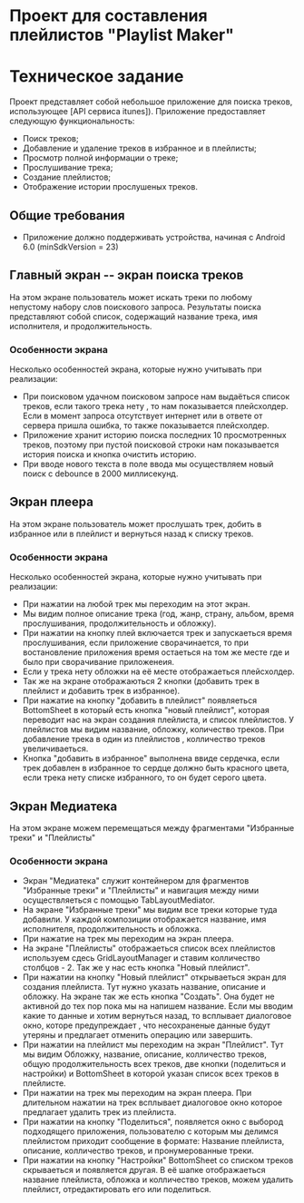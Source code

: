 # Проект для составления плейлистов "Playlist Maker"

# Техническое задание

Проект представляет собой небольшое приложение для поиска треков,
использующее [API сервиса itunes]). Приложение предоставляет следующую функциональность:

- Поиск треков;
- Добавление и удаление треков в избранное и в плейлисты;
- Просмотр полной информации о треке;
- Прослушивание трека;
- Создание плейлистов;
- Отображение истории прослушеных треков.

## Общие требования

- Приложение должно поддерживать устройства, начиная с Android 6.0 (minSdkVersion = 23)

## Главный экран -- экран поиска треков

На этом экране пользователь может искать треки по любому непустому набору слов поискового запроса. Результаты поиска
представляют собой список, содержащий название трека, имя исполнителя, и продолжительность.

### Особенности экрана

Несколько особенностей экрана, которые нужно учитывать при реализации:

- При поисковом удачном поисковом запросе нам выдаёться список треков, если такого трека нету , то нам показывается
  плейсхолдер. Если в момент запроса отсутствует интернет или в ответе от сервера пришла ошибка, то также показывается
  плейсхолдер.
- Приложение хранит историю поиска последних 10 просмотренных треков, поэтому при пустой поисковой строки нам показывается
  история поиска и кнопка очистить историю.
- При вводе нового текста в поле ввода мы осуществляем новый поиск с debounce в 2000 миллисекунд.

## Экран плеера

На этом экране пользователь может прослушать трек, добить в избранное или в плейлист и вернуться назад к списку треков.

### Особенности экрана

Несколько особенностей экрана, которые нужно учитывать при реализации:

- При нажатии на любой трек мы переходим на этот экран.
- Мы видим полное описание трека (год, жанр, страну, альбом, время прослушивания, продолжительность и обложку).
- При нажатии на кнопку плей включается трек и запускаеться время прослушивания, если приложение сворачинается,
  то при востановление приложения время остаеться на том же месте где и было при сворачивание приложенеия.
- Если у трека нету обложки на её месте отображаеться плейсхолдер.
- Так же на экране отображаються 2 кнопки (добавить трек в плейлист и добавить трек в избранное).
- При нажатие на кнопку "добавить в плейлист" появляеться BottomSheet в который есть кнопка "новый плейлист",
  которая переводит нас на экран создания плейлиста, и список плейлистов. У плейлистов мы видим название,
  обложку, количество треков. При добавление трека в один из плейлистов , колличество треков увеличиваеться.
- Кнопка "добавить в избранное" выполнена ввиде сердечка, если трек добавлен в избранное то сердце должно быть
  красного цвета, если трека нету списке избранного, то он будет серого цвета. 

## Экран Медиатека

На этом экране можем перемещаться между фрагментами "Избранные треки" и "Плейлисты"

### Особенности экрана

- Экран "Медиатека" служит контейнером для фрагментов "Избранные треки" и "Плейлисты" и навигация между ними осуществляеться с помощью TabLayoutMediator.
- На экране "Избранные треки" мы видим все треки которые туда добавили. У каждой композиции отображается название, имя исполнителя, продолжительность
  и обложка.
- При нажатие на трек мы переходим на экран плеера.
- На экране "Плейлисты" отображаеться список всех плейлистов используем сдесь GridLayoutManager и ставим колличество столбцов - 2. Так же у нас есть
  кнопка "Новый плейлист".
- При нажатии на кнопку "Новый плейлист" открываеться экран для создания плейлиста. Тут нужно указать название, описание и обложку. На экране так же есть
  кнопка "Создать". Она будет не активной до тех пор пока мы на напишем название. Если мы вводим какие то данные и хотим вернуться назад, то всплывает
  диалоговое окно, которе предупреждает , что несохраненые данные будут утеряны и предлагает отменить операцию или завершить.
- При нажатии на плейлист мы переходим на экран "Плейлист". Тут мы видим Обложку, название, описание, колличество треков, общую продолжительность всех треков,
  две кнопки (поделиться и настройки) и BottomSheet в которой указан список всех треков в плейлисте.
- При нажатии на трек мы переходим на экран плеера. При длительном нажатии на трек всплывает диалоговое окно которое предлагает удалить трек из плейлиста.
- При нажатии на кнопку "Поделиться", появляется окно с выбород подходящего приложения, пользователю с которым мы делимся плейлистом приходит сообщение в формате:
  Название плейлиста, описание, колличество треков, и пронумерованные треки.
- При нажатии на кнопку "Настройки" BottomSheet со списком треков скрываеться и появляется другая. В её шапке отображаеться название плейлиста, обложка и колличество
  треков, можем удалить плейлист, отредактировать его или поделиться. 
  
  

